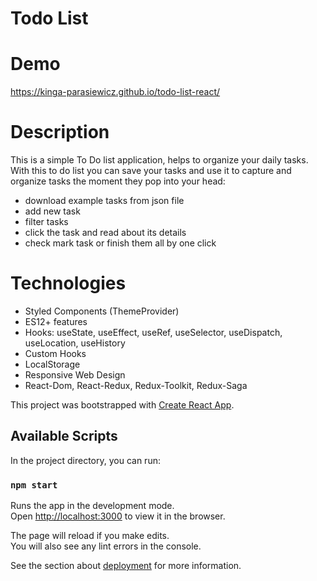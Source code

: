 # Todo List 

# Demo 
https://kinga-parasiewicz.github.io/todo-list-react/

# Description

This is a simple To Do list application, helps to organize your daily tasks.
With this to do list you can save your tasks and use it to capture and organize tasks the moment they pop into your head:

- download example tasks from json file
- add new task
- filter tasks
- click the task and read about its details
- check mark task or finish them all by one click


# Technologies 

- Styled Components (ThemeProvider)
- ES12+ features
- Hooks: useState, useEffect, useRef, useSelector, useDispatch, useLocation, useHistory
- Custom Hooks
- LocalStorage
- Responsive Web Design
- React-Dom, React-Redux, Redux-Toolkit, Redux-Saga


This project was bootstrapped with [Create React App](https://github.com/facebook/create-react-app).

## Available Scripts

In the project directory, you can run:

### `npm start`

Runs the app in the development mode.\
Open [http://localhost:3000](http://localhost:3000) to view it in the browser.

The page will reload if you make edits.\
You will also see any lint errors in the console.

See the section about [deployment](https://facebook.github.io/create-react-app/docs/deployment) for more information.




